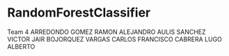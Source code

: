 # RandomForestClassifier
Team 4
ARREDONDO GOMEZ RAMON ALEJANDRO
AULIS SANCHEZ VICTOR JAIR
BOJORQUEZ VARGAS CARLOS FRANCISCO
CABRERA LUGO ALBERTO
